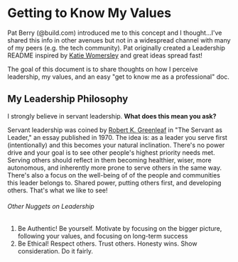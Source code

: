# Getting to Know My Values

Pat Berry (@build.com) introduced me to this concept and I thought...I've shared this info in other avenues but not in a widespread channel with many of my peers (e.g. the tech community). Pat originally created a Leadership README inspired by [Katie Womersley](https://medium.com/@kawomersley/why-and-how-to-share-your-manager-readme-plus-heres-mine-8a4fe188ee1b) and great ideas spread fast!

The goal of this document is to share thoughts on how I perceive leadership, my values, and an easy "get to know me as a professional" doc. 



## My Leadership Philosophy 

I strongly believe in servant leadership. **What does this mean you ask?** 

Servant leadership was coined by [Robert K. Greenleaf](https://www.greenleaf.org/) in "The Servant as Leader," an essay published in 1970. The idea is: as a leader you serve first (intentionally) and this becomes your natural inclination. There's no power drive and your goal is to see other people's highest priority needs met. Serving others should reflect in them becoming healthier, wiser, more autonomous, and inherently more prone to serve others in the same way.  There's also a focus on the well-being of of the people and communities this leader belongs to. Shared power, putting others first, and developing others. That's what we like to see! 

###### Other Nuggets on Leadership

1. Be Authentic! Be yourself. Motivate by focusing on the bigger picture, following your values, and focusing on long-term success
2. Be Ethical! Respect others. Trust others. Honesty wins. Show consideration. Do it fairly. 

## 





